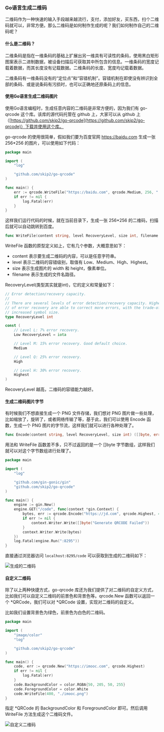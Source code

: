 ### Go语言生成二维码

二维码作为一种快速的输入手段越来越流行，支付，添加好友，买东西，扫个二维码就可以，非常方便。那么二维码是如何制作生成的呢？我们如何制作自己的二维码呢？

#### 什么是二维码？

二维条码是指在一维条码的基础上扩展出另一维具有可读性的条码，使用黑白矩形图案表示二进制数据，被设备扫描后可获取其中所包含的信息。一维条码的宽度记载着数据，而其长度没有记载数据。二维条码的长度、宽度均记载着数据。

二维条码有一维条码没有的“定位点”和“容错机制”。容错机制在即使没有辨识到全部的条码、或是说条码有污损时，也可以正确地还原条码上的信息。


#### 使用Go语言生成二维码图片

使用Go语言编程时，生成任意内容的二维码是非常方便的，因为我们有 go-qrcode 这个库。该库的源代码托管在 github 上，大家可以从 github 上（[https://github.com/skip2/go-qrcode](https://github.com/skip2/go-qrcode)）下载并使用这个库。

go-qrcode 的使用很简单，假如我们要为百度官网 https://baidu.com 生成一张 256*256 的图片，可以使用如下代码：

```go
package main

import (
	"log"

	"github.com/skip2/go-qrcode"
)

func main() {
	err := qrcode.WriteFile("https://baidu.com", qrcode.Medium, 256, "./baidu.com.png")
	if err != nil {
		log.Fatal(err)
	}
}
```

这样我们运行代码的时候，就在当前目录下，生成一张 256*256 的二维码，扫描后就可以自动跳转到百度。

```go
func WriteFile(content string, level RecoveryLevel, size int, filename string) error
```

WriteFile 函数的原型定义如上，它有几个参数，大概意思如下：

- content 表示要生成二维码的内容，可以是任意字符串。
- level 表示二维码的容错级别，取值有 Low、Medium、High、Highest。
- size 表示生成图片的 width 和 height，像素单位。
- filename 表示生成的文件名路径。

RecoveryLevel(类型其实就是int)，它的定义和常量如下：

```go
// Error detection/recovery capacity.
//
// There are several levels of error detection/recovery capacity. Higher levels
// of error recovery are able to correct more errors, with the trade-off of
// increased symbol size.
type RecoveryLevel int

const (
	// Level L: 7% error recovery.
	Low RecoveryLevel = iota

	// Level M: 15% error recovery. Good default choice.
	Medium

	// Level Q: 25% error recovery.
	High

	// Level H: 30% error recovery.
	Highest
)
```

RecoveryLevel 越高，二维码的容错能力越好。

#### 生成二维码图片字节

有时候我们不想直接生成一个 PNG 文件存储，我们想对 PNG 图片做一些处理，比如缩放了，旋转了，或者网络传输了等，基于此，我们可以使用 Encode 函数，生成一个 PNG 图片的字节流，这样我们就可以进行各种处理了。

```go
func Encode(content string, level RecoveryLevel, size int) ([]byte, error)
```

用法和 WriteFile 函数差不多，只不过返回的是一个 []byte 字节数组，这样我们就可以对这个字节数组进行处理了。

```go
package main

import (
	"log"

	"github.com/gin-gonic/gin"
	"github.com/skip2/go-qrcode"
)

func main() {
	engine := gin.New()
	engine.GET("/code", func(context *gin.Context) {
		bytes, err := qrcode.Encode("https://jd.com", qrcode.Highest, 400)
		if err != nil {
			context.Writer.Write([]byte("Generate QRCODE Failed"))
		}
		context.Writer.Write(bytes)
	})
	log.Fatal(engine.Run(":8295"))
}
```

直接通过浏览器访问 `localhost:8295/code` 可以获取到生成的二维码如下：

![生成的二维码](https://lucklit.oss-cn-beijing.aliyuncs.com/written/Snip20191107_3.png)

#### 自定义二维码

除了以上两种快捷方式，go-qrcode 库还为我们提供了对二维码的自定义方式，比如我们可以自定义二维码的前景色和背景色等。qrcode.New 函数可以返回一个 *QRCode，我们可以对 *QRCode 设置，实现对二维码的自定义。

比如我们设置背景色为绿色，前景色为白色的二维码。

```go
package main

import (
	"image/color"
	"log"

	"github.com/skip2/go-qrcode"
)

func main() {
	code, err := qrcode.New("https://imooc.com", qrcode.Highest)
	if err != nil {
		log.Fatal(err)
	}
	code.BackgroundColor = color.RGBA{50, 205, 50, 255}
	code.ForegroundColor = color.White
	code.WriteFile(400, "./imooc.png")
}
```

指定 *QRCode 的 BackgroundColor 和 ForegroundColor 即可。然后调用 WriteFile 方法生成这个二维码文件。

![自定义二维码](https://lucklit.oss-cn-beijing.aliyuncs.com/written/Snip20191107_4.png)






